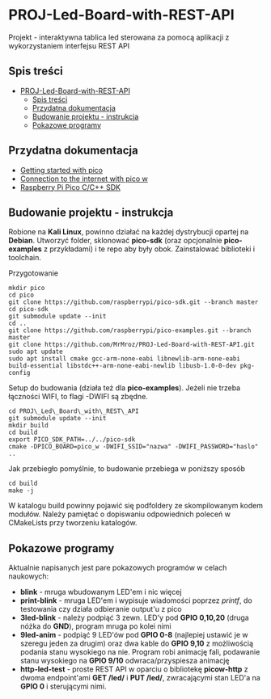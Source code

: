 # PROJ-Led-Board-with-REST-API
Projekt - interaktywna tablica led sterowana za pomocą aplikacji z wykorzystaniem interfejsu REST API

## Spis treści

- [PROJ-Led-Board-with-REST-API](#proj-led-board-with-rest-api)
  - [Spis treści](#spis-treści)
  - [Przydatna dokumentacja](#przydatna-dokumentacja)
  - [Budowanie projektu - instrukcja](#budowanie-projektu---instrukcja)
  - [Pokazowe programy](#pokazowe-programy)


## Przydatna dokumentacja
- [Getting started with pico](https://datasheets.raspberrypi.com/pico/-getting-started-with-pico.pdf)
- [Connection to the internet with pico w](https://datasheets.raspberrypi.com/picow/connecting-to-the-internet-with-pico-w.pdf)
- [Raspberry Pi Pico C/C++ SDK](https://datasheets.raspberrypi.com/pico/raspberry-pi-pico-c-sdk.pdf)

## Budowanie projektu - instrukcja

Robione na **Kali Linux**, powinno działać na każdej dystrybucji opartej na **Debian**.
Utworzyć folder, sklonować **pico-sdk** (oraz opcjonalnie **pico-examples** z przykładami) i te repo aby były obok. Zainstalować biblioteki i toolchain.

Przygotowanie
```
mkdir pico
cd pico
git clone https://github.com/raspberrypi/pico-sdk.git --branch master
cd pico-sdk
git submodule update --init
cd ..
git clone https://github.com/raspberrypi/pico-examples.git --branch master
git clone https://github.com/MrMroz/PROJ-Led-Board-with-REST-API.git
sudo apt update
sudo apt install cmake gcc-arm-none-eabi libnewlib-arm-none-eabi build-essential libstdc++-arm-none-eabi-newlib libusb-1.0-0-dev pkg-config
```

Setup do budowania (działa też dla **pico-examples**). Jeżeli nie trzeba łączności WIFI, to flagi -DWIFI są zbędne.
```
cd PROJ\_Led\_Board\_with\_REST\_API
git submodule update --init
mkdir build
cd build
export PICO_SDK_PATH=../../pico-sdk
cmake -DPICO_BOARD=pico_w -DWIFI_SSID="nazwa" -DWIFI_PASSWORD="haslo" ..
```

Jak przebiegło pomyślnie, to budowanie przebiega w poniższy sposób
```
cd build
make -j
```
W katalogu build powinny pojawić się podfoldery ze skompilowanym kodem modułów.
Należy pamiętać o dopiswaniu odpowiednich poleceń w CMakeLists przy tworzeniu katalogów.


## Pokazowe programy

Aktualnie napisanych jest pare pokazowych programów w celach naukowych:
- **blink** - mruga wbudowanym LED'em i nic więcej
- **print-blink** - mruga LED'em i wypisuje wiadomości poprzez *printf*, do testowania czy działa odbieranie output'u z pico
- **3led-blink** - należy podpiąć 3 zewn. LED'y pod **GPIO 0,10,20** (druga nóżka do **GND**), program mruga po kolei nimi
- **9led-anim** - podpiąć 9 LED'ów pod **GPIO 0-8** (najlepiej ustawić je w szeregu jeden za drugim) oraz dwa kable do **GPIO 9,10** z możliwością podania stanu wysokiego na nie. Program robi animację fali, podawanie stanu wysokiego na **GPIO 9/10** odwraca/przyspiesza animację
- **http-led-test** - proste REST API w oparciu o bibliotekę **picow-http** z dwoma endpoint'ami **GET /led/** i **PUT /led/**, zwracającymi stan LED'a na **GPIO 0** i sterującymi nimi.